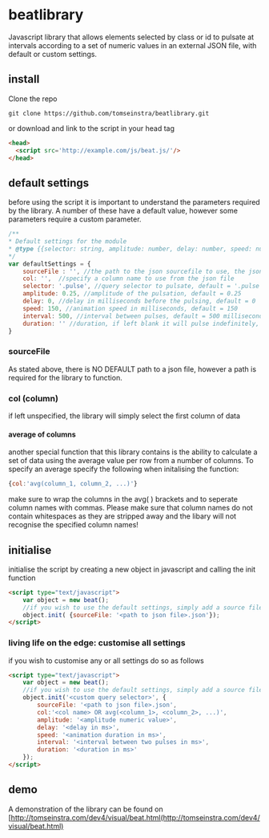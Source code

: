 # beatlibrary
Javascript library that allows elements selected by class or id to pulsate at intervals according to a set of numeric values in an external JSON file, with default or custom settings.

## install
Clone the repo

```
git clone https://github.com/tomseinstra/beatlibrary.git
```
or download and link to the script in your head tag
```html
<head>
  <script src='http://example.com/js/beat.js/'/>
</head>
```
## default settings
before using the script it is important to understand the parameters required by the library. A number of these have a default value, however some parameters require a custom parameter.
```javascript
/**
* Default settings for the module
* @type {{selector: string, amplitude: number, delay: number, speed: number, interval: number, duration: number, sourceFile: string, col: string}}
*/
var defaultSettings = {
	sourceFile : '', //the path to the json sourcefile to use, the json file must contain numeric data only. NO DEFAULT!
	col: '',  //specify a column name to use from the json file
	selector: '.pulse', //query selector to pulsate, default = '.pulse'
	amplitude: 0.25, //amplitude of the pulsation, default = 0.25
	delay: 0, //delay in milliseconds before the pulsing, default = 0
	speed: 150, //animation speed in milliseconds, default = 150
	interval: 500, //interval between pulses, default = 500 milliseconds
	duration: '' //duration, if left blank it will pulse indefinitely, default='indefinitely'
}
```
### sourceFile
As stated above, there is NO DEFAULT path to a json file, however a path is required for the library to function.
### col (column)
if left unspecified, the library will simply select the first column of data
#### average of columns
another special function that this library contains is the ability to calculate a set of data using the average value per row from a number of columns. To specify an average specify the following when initalising the function:
```javascript
{col:'avg(column_1, column_2, ...)'}
```
make sure to wrap the columns in the avg( ) brackets and to seperate column names with commas. Please make sure that column names do not contain whitespaces as they are stripped away and the libary will not recognise the specified column names!
## initialise
initialise the script by creating a new object in javascript and calling the init function
```html
<script type="text/javascript">
	var object = new beat();
	//if you wish to use the default settings, simply add a source file
	object.init( {sourceFile: '<path to json file>.json'});
</script>
```
### living life on the edge: customise all settings
if you wish to customise any or all settings do so as follows
```html
<script type="text/javascript">
	var object = new beat();
	//if you wish to use the default settings, simply add a source file
	object.init('<custom query selector>', {
		sourceFile: '<path to json file>.json',
		col:'<col name> OR avg(<column_1>, <column_2>, ...)',
		amplitude: '<amplitude numeric value>',
		delay: '<delay in ms>',
		speed: '<animation duration in ms>',
		interval: '<interval between two pulses in ms>',
		duration: '<duration in ms>'
	});
</script>	
```
## demo
A demonstration of the library can be found on [http://tomseinstra.com/dev4/visual/beat.html(http://tomseinstra.com/dev4/visual/beat.html)
